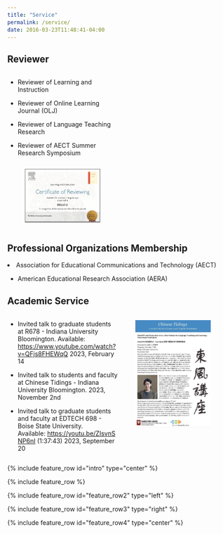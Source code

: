 ```yaml
---
title: "Service"
permalink: /service/
date: 2016-03-23T11:48:41-04:00
---
```

<div class="page-body"><h2 id="6c56cb72-7963-436d-b438-a0eb0f9ba142" class="">Reviewer</h2><div id="536631ff-2c33-4c1b-aa80-e207ac7893e4" style="width:50%" class="column"><ul id="27364f8e-efd7-4718-8c7d-0efa829322fc" class="bulleted-list"><li style="list-style-type:disc">Reviewer of Learning and Instruction</li></ul><ul id="9edb80bb-eb21-42d2-b4ea-c05f578306ef" class="bulleted-list"><li style="list-style-type:disc">Reviewer of Online Learning Journal (OLJ)</li></ul><ul id="302eec1a-97d0-41d7-9fd4-306f6658dab3" class="bulleted-list"><li style="list-style-type:disc">Reviewer of Language Teaching Research</li></ul><ul id="6e1f287e-3a1a-49ed-a1ed-ed71a5939d7b" class="bulleted-list"><li style="list-style-type:disc">Reviewer of AECT Summer Research Symposium</li></ul></div><div id="0c37ff93-8403-46b5-a85e-f0b5361b625d" style="width:50%" class="column"><figure id="874a4585-4153-4533-b27d-23cab962b067" class="image"><a href="/assets/Service/Screen_Shot_2024-03-03_at_4.40.14_PM.png"><img style="width:288px" src="/assets/Service/Screen_Shot_2024-03-03_at_4.40.14_PM.png"/></a></figure><p id="745ee36b-1057-43cd-8652-c9ea1ccf6c60" class="">
</p></div></div><h2 id="c72c7a1e-8815-487b-ab51-8e9dca35bf31" class="">Professional Organizations Membership </h2><li style="list-style-type:disc">Association for Educational Communications and Technology (AECT)</li></ul><ul id="548d20f0-2786-47e4-838f-4d33a57c8a8e" class="bulleted-list"><li style="list-style-type:disc">American Educational Research Association (AERA)</li></ul><p id="9899f152-5de8-499a-bcd3-147e7e413259" class="">
</p><h2 id="c0cd4b61-45c4-4e8d-ba55-d8a041bca3ca" class=""><strong>Academic Service</strong></h2>
</p><div id="29e0b937-abae-4f39-a466-f4a9a81b188f" style="display: flex;" class="column-list"><div id="75c6c401-2602-4cdb-87fd-66d3e17a49dc" style="width:50.000000000000014%" class="column"><ul id="50ac2fbb-c3b9-4cc4-aa55-a26f81aaee54" class="bulleted-list"><li style="list-style-type:disc">Invited talk to graduate students at R678 - Indiana University Bloomington. Available: <a href="https://www.youtube.com/watch?v=QFjs8FHEWqQ">https://www.youtube.com/watch?v=QFjs8FHEWqQ</a> 2023, February 14</li></ul><ul id="c986486a-d288-4cda-b630-372c7f494c82" class="bulleted-list"><li style="list-style-type:disc">Invited talk to students and faculty at Chinese Tidings - Indiana University Bloomington. 2023, November 2nd</li></ul><ul id="24ddf48e-0c54-4998-8eff-30fb076ab0cb" class="bulleted-list"><li style="list-style-type:disc">Invited talk to graduate students and faculty at EDTECH 698 - Boise State University. Available: <a href="https://nam12.safelinks.protection.outlook.com/?url=https%3A%2F%2Fyoutu.be%2FZIsvnSNP6nI&amp;data=05%7C01%7Csiyli%40iu.edu%7C271ff83da54c4e3fa54e08dbb9ef0254%7C1113be34aed14d00ab4bcdd02510be91%7C0%7C0%7C638308208410461849%7CUnknown%7CTWFpbGZsb3d8eyJWIjoiMC4wLjAwMDAiLCJQIjoiV2luMzIiLCJBTiI6Ik1haWwiLCJXVCI6Mn0%3D%7C3000%7C%7C%7C&amp;sdata=CKKK71hFr%2Bn94eN7s%2F6F9MiKOocdXA1acP7eW6IfgAk%3D&amp;reserved=0">https://youtu.be/ZIsvnSNP6nI</a> (1:37:43) 2023, September 20</li></ul><p id="09731395-8515-4e3f-a415-f920eb67a8da" class="">
</p></div><div id="37c0fd4f-24c2-488c-8866-b831f79ac61e" style="width:50%" class="column"><figure id="bbbc3fd9-be14-4dc6-9819-d77d33177815" class="image"><a href="/assets/Service/Screen_Shot_2024-03-03_at_5.00.45_PM.png"><img style="width:288px" src="/assets/Service/Screen_Shot_2024-03-03_at_5.00.45_PM.png"/></a></figure><p id="25951d17-48f7-4e8e-9b77-0fcd87f79c29" class="">
</p></div></div><p id="3a50ae3c-2a84-41ba-a18a-88a17c484da2" class="">
</p><p id="ff7f566b-5c50-483b-be3a-cdbc8d0b0ef2" class=""> </p><p id="2cafa9c3-d5b4-4ced-8a25-d1b06410dde3" class="">
</p></div>


{% include feature_row id="intro" type="center" %}

{% include feature_row %}

{% include feature_row id="feature_row2" type="left" %}

{% include feature_row id="feature_row3" type="right" %}

{% include feature_row id="feature_row4" type="center" %}

